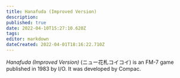```yaml
---
title: Hanafuda (Improved Version)
description: 
published: true
date: 2022-04-10T15:27:10.620Z
tags: 
editor: markdown
dateCreated: 2022-04-01T18:16:22.710Z
---
```


_Hanafuda (Improved Version)_ (<span lang='ja'>ニュー花札コイコイ</span>) is an FM-7 game published in 1983 by I/O.
It was developed by Compac.
